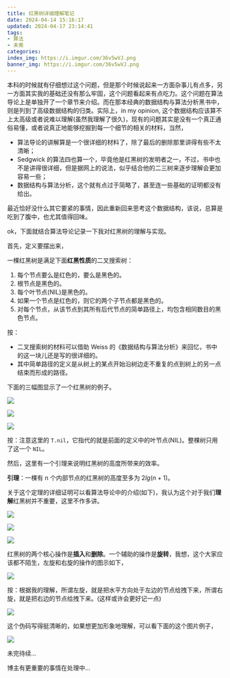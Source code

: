 ```yaml
---
title: 红黑树详细理解笔记
date: 2024-04-14 15:16:17
updated: 2024-04-17 23:14:41
tags:
- 算法
- 未竟
categories:
index_img: https://i.imgur.com/36v5wVJ.png
banner_img: https://i.imgur.com/36v5wVJ.png
---
```


本科的时候就有仔细想过这个问题，但是那个时候说起来一方面杂事儿有点多，另一方面其实我的基础还没有那么牢固，这个问题看起来有点吃力。这个问题在算法导论上是单独开了一个章节来介绍。而在那本经典的数据结构与算法分析黑书中，则是列到了高级数据结构的归类。实际上，in my opinion, 这个数据结构应该算不上太高级或者说难以理解(虽然我理解了很久)，现有的问题其实是没有一个真正通俗易懂，或者说真正地能够挖掘到每一个细节的相关的材料，当然，

- 算法导论的讲解算是一个很详细的材料了，除了最后的删除那里讲得有些不太清晰；
- Sedgwick 的算法四也算一个，毕竟他是红黑树的发明者之一，不过，书中也不是讲得很详细，但是据网上的说法，似乎结合他的二三树来逐步理解会更加容易一些；
- 数据结构与算法分析，这个就有点过于简略了，甚至连一些基础的证明都没有给出。

最近恰好没什么其它要紧的事情，因此重新回来思考这个数据结构，该说，总算是吃到了腹中，也尤其值得回味。

ok，下面就结合算法导论记录一下我对红黑树的理解与实现。

首先，定义要摆出来，

一棵红黑树是满足下面**红黑性质**的二叉搜索树：

1. 每个节点要么是红色的，要么是黑色的。
2. 根节点是黑色的。
3. 每个叶节点(NIL)是黑色的。
4. 如果一个节点是红色的，则它的两个子节点都是黑色的。
5. 对每个节点，从该节点到其所有后代节点的简单路径上，均包含相同数目的黑色节点。

按：

- 二叉搜索树的材料可以借助 Weiss 的《数据结构与算法分析》来回忆，书中的这一块儿还是写的很详细的。
- 其中简单路径的定义是从树上的某点开始沿树边走不重复的点到树上的另一点结束而形成的路径。

下面的三幅图显示了一个红黑树的例子。

![](https://i.imgur.com/JqJ1aWZ.png)

![](https://i.imgur.com/8uEnlDz.png)

![](https://i.imgur.com/jOYPg1F.png)

按：注意这里的 `T.nil`，它指代的就是前面的定义中的叶节点(NIL)。整棵树只用了这一个 `NIL`。

然后，这里有一个引理来说明红黑树的高度所带来的效率。

**引理**：一棵有 n 个内部节点的红黑树的高度至多为 $2lg(n+1)$。

关于这个定理的详细证明可以看算法导论中的介绍(如下)，我认为这个对于我们**理解**红黑树并不重要，这里不作多讲。

![](https://i.imgur.com/TeC49fv.png)

![](https://i.imgur.com/aWZ8tuW.png)

![](https://i.imgur.com/ZXUeuDM.png)

红黑树的两个核心操作是**插入**和**删除**。一个辅助的操作是**旋转**，我想，这个大家应该都不陌生，左旋和右旋的操作的图示如下，

![](https://i.imgur.com/Bnc3b0R.png)

按：根据我的理解，所谓左旋，就是把水平方向处于左边的节点给拽下来，所谓右旋，就是把右边的节点给拽下来。(这样或许会更好记一点)

![](https://i.imgur.com/Bo7OUPk.png)

这个伪码写得挺清晰的，如果想更加形象地理解，可以看下面的这个图片例子，

![](https://i.imgur.com/CMi1KDB.png)

未完待续...

博主有更重要的事情在处理中...

